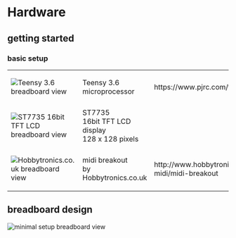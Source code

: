 # Hardware

## getting started
### basic setup
<table>
 <tr>
  <td>
   
   ![Teensy 3.6 breadboard view](https://raw.githubusercontent.com/newdigate/arduino-midi-writer/master/Hardware/svg/teensy3.6_breadboard.svg?sanitize=true "Teensy 3.6 microcontroller board")
   
  </td>
    <td>
     Teensy 3.6 <br/> microprocessor
    </td>
    <td>
      https://www.pjrc.com/teensy/
    </td>
 </tr>
 
 
  <tr>
  <td>
   
   ![ST7735 16bit TFT LCD breadboard view](https://github.com/newdigate/teensy-midi-looper/blob/master/Hardware/svg/st7735.svg?sanitize=true "ST7735 16bit TFT LCD display")
   
  </td>
    <td>
     ST7735 <br/> 16bit TFT LCD display <br/> 128 x 128 pixels
    </td>
    <td>
   </td>
 </tr>
 
   <tr>
  <td>
   
   ![Hobbytronics.co.uk breadboard view](https://github.com/newdigate/teensy-midi-looper/blob/master/Hardware/svg/hobbytronics-midi-breakout.svg?sanitize=true "Hobbytronics.co.uk midi breakout")
   
  </td>
    <td>     
midi breakout <br/> by Hobbytronics.co.uk  
    </td>
    <td>
 http://www.hobbytronics.co.uk/audio-midi/midi-breakout
    </td>
 </tr>
 
</table>


## breadboard design 
![minimal setup breadboard view](https://raw.githubusercontent.com/newdigate/teensy-midi-looper/master/Hardware/png/TeensyMidiLooper-Minimal.png "minimal setup breadbord")
